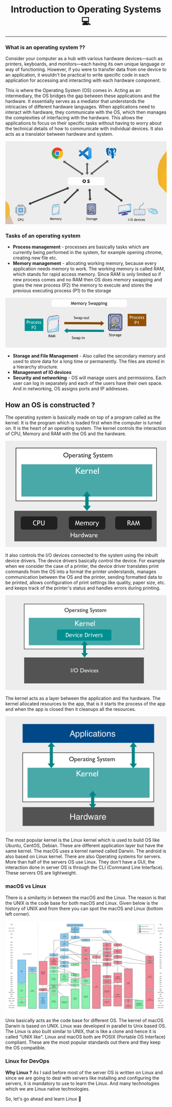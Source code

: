 <h1 align="center">Introduction to Operating Systems 💻</h1>
<hr>

### What is an operating system ??
Consider your computer as a hub with various hardware devices—such as printers, keyboards, and monitors—each having its own unique language or way of functioning. However, if you were to transfer data from one device to an application, it wouldn't be practical to write specific code in each application for accessing and interacting with each hardware component.

This is where the Operating System (OS) comes in. Acting as an intermediary, the OS bridges the gap between these applications and the hardware. It essentially serves as a mediator that understands the intricacies of different hardware languages. When applications need to interact with hardware, they communicate with the OS, which then manages the complexities of interfacing with the hardware. This allows the applications to focus on their specific tasks without having to worry about the technical details of how to communicate with individual devices. It also acts as a translator between hardware and system.

![os interaction diagram](IMAGES/os.png)

### Tasks of an operating system

- **Process management**  - processes are basically tasks which are currently being performed in the system, for example opening chrome, creating new file etc.
- **Memory management** - allocating working memory, because every application needs memory to work. The working memory is called RAM, which stands for rapid access memory. Since RAM is only limited so if new process comes and no RAM then OS does memory swapping and gives the new process (P2) the memory to execute and stores the previous executing process (P1) to the storage

![memory swap](IMAGES/memory_swapping.png)
- **Storage and File Management** - Also called the secondary memory and used to store data for a long time or permanently. The files are stored in a hierarchy structure. 
- **Management of IO devices** 
- **Security and networking** - OS will manage users and permissions. Each user can log in separately and each of the users have their own space. And in networking, OS assigns ports and IP addresses.

## How an OS is constructed ?

The operating system is basically made on top of a program called as the kernel. It is the program which is loaded first when the computer is turned on. It is the heart of an operating system.
The kernel controls the interaction of CPU, Memory and RAM with the OS and the hardware.

![Kernel](IMAGES/kernel1.png)

It also controls the I/O devices connected to the system using the inbuilt device drivers. The device drivers basically control the device. For example when we consider the case of a printer, the device driver translates print commands from the OS into a format the printer understands, manages communication between the OS and the printer, sending formatted data to be printed, allows configuration of print settings like quality, paper size, etc. and keeps track of the printer's status and handles errors during printing.

![Kernel](IMAGES/kernel2.PNG)

The kernel acts as a layer between the application and the hardware. The kernel allocated resources to the app, that is it starts the process of the app and when the app is closed then it cleanups all the resources.

![Kernel](IMAGES/kernel3.PNG)

The most popular kernel is the Linux kernel which is used to build OS like Ubuntu, CentOS, Debian. These are different application layer but have the same kernel. The macOS uses a kernel named called Darwin.
The android is also based on Linux kernel.
There are also Operating systems for servers. More than half of the servers OS use Linux. They don't have a GUI, the interaction done in server OS is through the CLI (Command Line Interface). These servers OS are lightweight.
### macOS vs Linux

There is a similarity in between the macOS and the Linux. The reason is that the UNIX is the code base for both macOS and Linux.
Given below is the history of UNIX and from there you can spot the macOS and Linux (bottom left corner). 

![UNIX](IMAGES/unix.PNG)

Unix basically acts as the code base for different OS. The kernel of macOS Darwin is based on UNIX. Linux was developed in parallel to Unix based OS. The Linux is also built similar to UNIX, that is like a clone and hence it is called "UNIX like".
Linux and macOS both are POSIX (Portable OS Interface) compliant. These are the most popular standards out there and they keep the OS compatible.

### Linux for DevOps 

**Why Linux ?**
As I said before most of the server OS is written on Linux and since we are going to deal with servers like installing and configuring the servers, it is mandatory to use to learn the Linux.
And many technologies which we are Linux native technologies.

So, let's go ahead and learn Linux 🎯